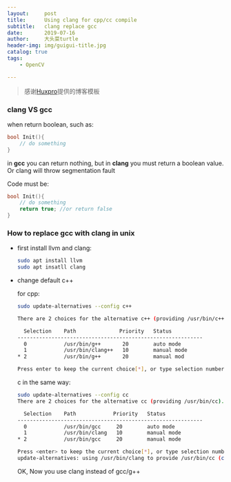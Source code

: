 ```yaml
---
layout:     post
title:      Using clang for cpp/cc compile
subtitle:   clang replace gcc
date:       2019-07-16
author:     大头菜turtle
header-img: img/guigui-title.jpg
catalog: true
tags:
    - OpenCV

---
```


> 感谢[Huxpro](https://github.com/huxpro)提供的博客模板
>

### clang VS gcc

when return boolean, such as:

```cpp
bool Init(){
    // do something 
}
```

in  **gcc** you can  return nothing, but in **clang**  you must return a boolean value. Or clang will throw segmentation fault

Code must be:

```cpp
bool Init(){
    // do something
    return true; //or return false
}
```



### How to replace gcc with clang in unix

- first install llvm and clang:

  ```bash
  sudo apt install llvm
  sudo apt insatll clang
  ```

- change default c++ 

  for cpp:

  ```bash
  sudo update-alternatives --config c++
  
  There are 2 choices for the alternative c++ (providing /usr/bin/c++).
  
    Selection    Path              Priority   Status
  ------------------------------------------------------------
    0            /usr/bin/g++       20        auto mode
    1            /usr/bin/clang++   10        manual mode
  * 2            /usr/bin/g++       20        manual mod
  
  Press enter to keep the current choice[*], or type selection number: 1
  ```

  c in the same way:

  ```bash
  sudo update-alternatives --config cc
  There are 2 choices for the alternative cc (providing /usr/bin/cc).
  
    Selection    Path            Priority   Status
  ------------------------------------------------------------
    0            /usr/bin/gcc     20        auto mode
    1            /usr/bin/clang   10        manual mode
  * 2            /usr/bin/gcc     20        manual mode
  
  Press <enter> to keep the current choice[*], or type selection number: 1
  update-alternatives: using /usr/bin/clang to provide /usr/bin/cc (cc) in manual mode
  ```

  OK, Now you use clang instead of gcc/g++

